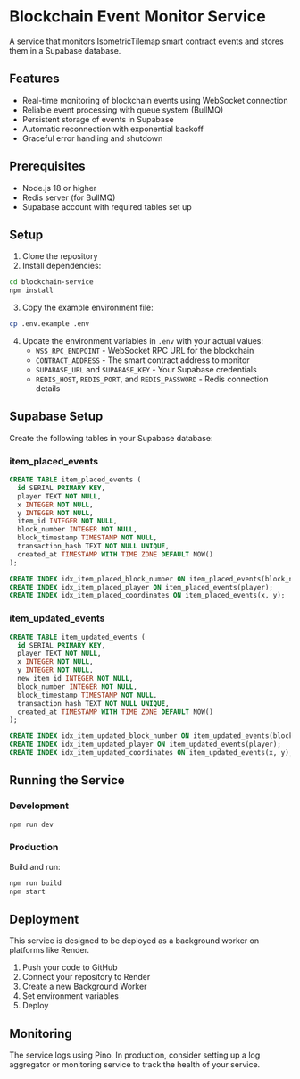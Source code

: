 # Blockchain Event Monitor Service

A service that monitors IsometricTilemap smart contract events and stores them in a Supabase database.

## Features

- Real-time monitoring of blockchain events using WebSocket connection
- Reliable event processing with queue system (BullMQ)
- Persistent storage of events in Supabase
- Automatic reconnection with exponential backoff
- Graceful error handling and shutdown

## Prerequisites

- Node.js 18 or higher
- Redis server (for BullMQ)
- Supabase account with required tables set up

## Setup

1. Clone the repository
2. Install dependencies:

```bash
cd blockchain-service
npm install
```

3. Copy the example environment file:

```bash
cp .env.example .env
```

4. Update the environment variables in `.env` with your actual values:
   - `WSS_RPC_ENDPOINT` - WebSocket RPC URL for the blockchain
   - `CONTRACT_ADDRESS` - The smart contract address to monitor
   - `SUPABASE_URL` and `SUPABASE_KEY` - Your Supabase credentials
   - `REDIS_HOST`, `REDIS_PORT`, and `REDIS_PASSWORD` - Redis connection details

## Supabase Setup

Create the following tables in your Supabase database:

### item_placed_events

```sql
CREATE TABLE item_placed_events (
  id SERIAL PRIMARY KEY,
  player TEXT NOT NULL,
  x INTEGER NOT NULL,
  y INTEGER NOT NULL,
  item_id INTEGER NOT NULL,
  block_number INTEGER NOT NULL,
  block_timestamp TIMESTAMP NOT NULL,
  transaction_hash TEXT NOT NULL UNIQUE,
  created_at TIMESTAMP WITH TIME ZONE DEFAULT NOW()
);

CREATE INDEX idx_item_placed_block_number ON item_placed_events(block_number);
CREATE INDEX idx_item_placed_player ON item_placed_events(player);
CREATE INDEX idx_item_placed_coordinates ON item_placed_events(x, y);
```

### item_updated_events

```sql
CREATE TABLE item_updated_events (
  id SERIAL PRIMARY KEY,
  player TEXT NOT NULL,
  x INTEGER NOT NULL,
  y INTEGER NOT NULL,
  new_item_id INTEGER NOT NULL,
  block_number INTEGER NOT NULL,
  block_timestamp TIMESTAMP NOT NULL,
  transaction_hash TEXT NOT NULL UNIQUE,
  created_at TIMESTAMP WITH TIME ZONE DEFAULT NOW()
);

CREATE INDEX idx_item_updated_block_number ON item_updated_events(block_number);
CREATE INDEX idx_item_updated_player ON item_updated_events(player);
CREATE INDEX idx_item_updated_coordinates ON item_updated_events(x, y);
```

## Running the Service

### Development

```bash
npm run dev
```

### Production

Build and run:

```bash
npm run build
npm start
```

## Deployment

This service is designed to be deployed as a background worker on platforms like Render.

1. Push your code to GitHub
2. Connect your repository to Render
3. Create a new Background Worker
4. Set environment variables
5. Deploy

## Monitoring

The service logs using Pino. In production, consider setting up a log aggregator or monitoring service to track the health of your service.
